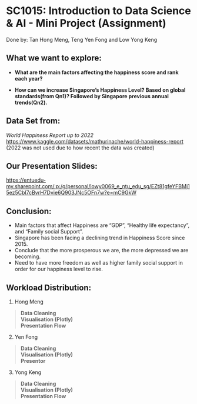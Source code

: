 SC1015: Introduction to Data Science & AI - Mini Project (Assignment)
================================
Done by: Tan Hong Meng, Teng Yen Fong and Low Yong Keng


## What we want to explore:

- **What are the main factors affecting the happiness score and rank each year?**

- **How can we increase Singapore’s Happiness Level? Based on global standards(from Qn1)? Followed by Singapore previous annual trends(Qn2).**


## Data Set from:

  *World Happiness Report up to 2022*  
    <https://www.kaggle.com/datasets/mathurinache/world-happiness-report>    
    (2022 was not used due to how recent the data was created)
    

## Our Presentation Slides: 
https://entuedu-my.sharepoint.com/:p:/g/personal/lowy0069_e_ntu_edu_sg/EZt81gfeYFBMj15ez5Cbl7cBvrH7Dvie6Q903JNc5OFn7w?e=mC9GkW


## Conclusion:
- Main factors that affect Happiness are “GDP”, “Healthy life expectancy”, and “Family social Support”. 
- Singapore has been facing a declining trend in Happiness Score since 2015. 
- Conclude that the more prosperous we are, the more depressed we are becoming. 
- Need to have more freedom as well as higher family social support in order for our happiness level to rise.


## Workload Distribution:

1.  Hong Meng

> **Data Cleaning** <br> **Visualisation (Plotly)** <br> **Presentation Flow**
  

2.  Yen Fong

> **Data Cleaning** <br> **Visualisation (Plotly)** <br> **Presentor**


3.  Yong Keng

> **Data Cleaning** <br> **Visualisation (Plotly)** <br> **Presentation Flow**
